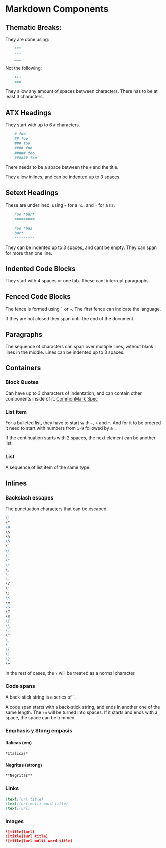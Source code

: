 Markdown Components
===================

Thematic Breaks:
----------------

They are done using:

~~~ markdown
    ***
    ---
    ___
~~~~

Not the following:

~~~ markdown
    +++
    ===
~~~

They allow any amount of spaces between characters. There has to be at least
3 characters.

ATX Headings
------------

They start with up to 6 `#` characters.

~~~ markdown
    # foo
    ## foo
    ### foo
    #### foo
    ##### foo
    ###### foo
~~~

There needs to be a space between the `#` and the title.

They allow inlines, and can be indented up to 3 spaces.

Setext Headings
---------------

These are underlined, using `=` for a `h1`, and `-` for a `h2`.

~~~ markdown
    Foo *bar*
    =========
    
    Foo *baz
    bar*
    ---------
~~~

They can be indented up to 3 spaces, and cant be empty. They can span for more
than one line.

Indented Code Blocks
--------------------

They start with 4 spaces or one tab. These cant interrupt paragraphs.

Fenced Code Blocks
------------------

The fence is formed using `` ` `` or `~`. The first fence can indicate the language.

If they are not closed they span until the end of the document.

Paragraphs
----------

The sequence of characters can span over multiple lines, without blank lines in
the middle. Lines can be indented up to 3 spaces.

Containers
----------

### Block Quotes

Can have up to 3 characters of indentation, and can contain other components
inside of it. [CommonMark Spec](https://spec.commonmark.org/0.29/#block-quotes)

### List item

For a bulleted list, they have to start with `-`, `+` and `*`. And for it to be
ordered it need to start with numbers from `1-9` followed by a `.`.

If the continuation starts with 2 spaces, the next element can be another list.

### List

A sequence of list item of the same type.

Inlines
-------

### Backslash escapes

The punctuation characters that can be escaped.

~~~ markdown
\!
\"
\#
\$
\%
\&
\'
\(
\)
\*
\+
\,
\-
\.
\/
\:
\;
\<
\=
\>
\?
\@
\[
\\
\]
\^
\_
\`
\{
\|
\}
\~
~~~

In the rest of cases, the `` \ `` will be treated as a normal character.

### Code spans

A back-stick string is a series of `` ` ``.

A code span starts with a back-stick string, and ends in another one of the
same length. The `\n` will be turned into spaces. If it starts and ends with
a space, the space can be trimmed.

### Emphasis y Stong empasis

#### Italicas (em)

~~~ markdown
*Italicas*
~~~

#### Negritas (strong)

~~~ markdown
**Negritas**
~~~~

### Links

~~~ markdown
[text](url title)
[text](url multi word title)
[text](url)
~~~~

### Images

~~~ markdown
![title](url)
![title](url title)
![title](url multi word title)
~~~

